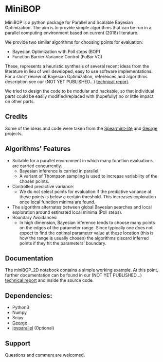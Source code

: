 # MiniBOP

MiniBOP is a python package for Parallel and Scalable Bayesian Optimization.
The aim is to provide simple algorithms that can be run in a parallel computing
environment based on current (2018) literature.

We provide two similar algorithms for choosing points for evaluation:
* Bayesian Optimization with Poll steps (BOP)
* Function Barrier Variance Control (FuBar VC)

These, represents a heuristic synthesis of several recent ideas from the literature
in lieu of well developed, easy to use software implementations.
For a short review of Bayesian Optimization, references and algorithms description
see our (NOT YET PUBLISHED...) [technical report](http://arxiv...).

We tried to design the code to be modular and hackable, so that individual parts
could be easily modified/replaced with (hopefully) no or little impact on other
parts.

## Credits

Some of the ideas and code were taken from the [Spearmint-lite](https://github.com/JasperSnoek/spearmint/)
and [George](https://github.com/dfm/george) projects.

## Algorithms' Features

* Suitable for a parallel environment in which many function evaluations are carried concurrently.
    - Bayesian inference is carried in parallel.
    - A variant of Thompson sampling is used to increase variability of the chosen points.
* Controlled predictive variance:
    - We do not select points for evaluation if the predictive variance at these
    points is below a certain threshold. This increases exploration once local
    function minima are found.
* The algorithm alternates between global Bayesian searches and local exploration
around estimated local minima (Poll steps).
* Boundary Avoidances:
    - In high dimension, Bayesian inference tends to choose many points on the
    edges of the parameter range. Since typically one does not expect to find
    the optimal parameter value at these location (this is how the range is
    usually chosen) the algorithms discard inferred points if they hit the
    parameters' boundary.

## Documentation

The miniBOP_2D notebook contains a simple working example.
At this point, further documentation can be found in our (NOT YET PUBLISHED...) [technical report](http://arxiv...)
and inside the source code.

## Dependencies:

* Python3
* Numpy
* Scipy
* [George](https://github.com/dfm/george)
* [Ipyparallel](https://github.com/ipython/ipyparallel) (Optional)

## Support

Questions and comment are welcomed.
